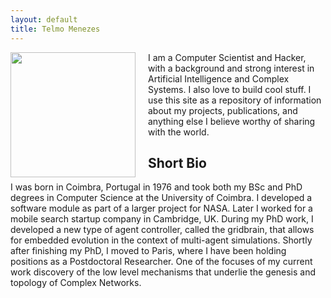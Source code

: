 ```yaml
---
layout: default
title: Telmo Menezes
---
```


<img src="{{ site.baseurl }}images/telmo.jpg" width="200px" align="left" style="margin-right:20px"/>

I am a Computer Scientist and Hacker, with a background and strong interest in Artificial Intelligence and Complex Systems. I also love to build cool stuff. I use this site as a repository of information about my projects, publications, and anything else I believe worthy of sharing with the world.

## Short Bio

I was born in Coimbra, Portugal in 1976 and took both my BSc and PhD degrees in Computer Science at the University of Coimbra. I developed a software module as part of a larger project for NASA. Later I worked for a mobile search startup company in Cambridge, UK. During my PhD work, I developed a new type of agent controller, called the gridbrain, that allows for embedded evolution in the context of multi-agent simulations. Shortly after finishing my PhD, I moved to Paris, where I have been holding positions as a Postdoctoral Researcher. One of the focuses of my current work discovery of the low level mechanisms that underlie the genesis and topology of Complex Networks.